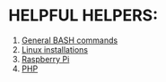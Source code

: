# HELPFUL HELPERS:  
  
  
1. [General BASH commands](general_bash_commands.md)  
2. [Linux installations]()  
3. [Raspberry Pi]()  
4. [PHP]()  
